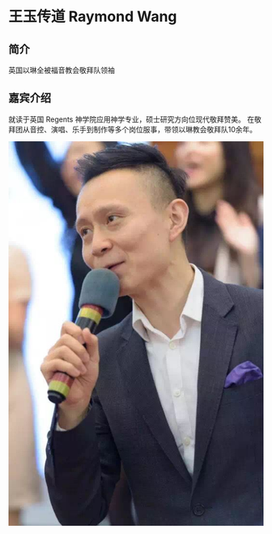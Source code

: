 # 王玉传道 Raymond Wang

## 简介
英国以琳全被福音教会敬拜队领袖

## 嘉宾介绍
就读于英国 Regents 神学院应用神学专业，硕士研究方向位现代敬拜赞美。
在敬拜团从音控、演唱、乐手到制作等多个岗位服事，带领以琳教会敬拜队10余年。

[//]: # (photos)
![raymond_wang_1](raymond_wang_1.jpeg)
